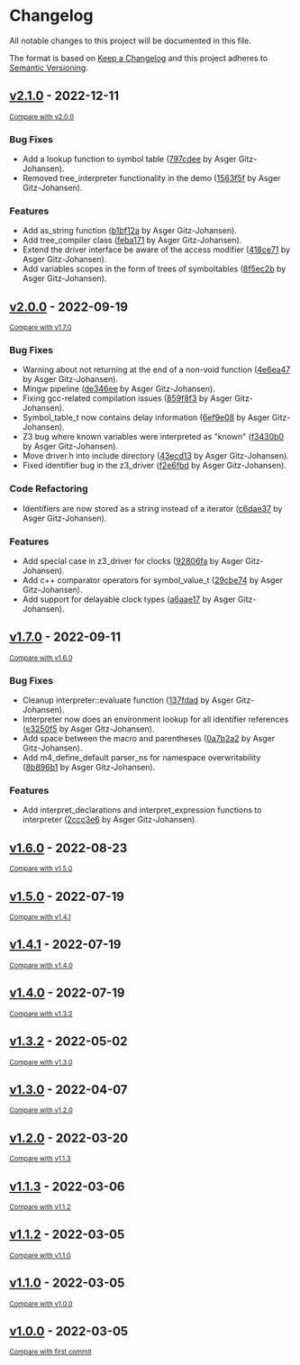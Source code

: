 # Changelog
All notable changes to this project will be documented in this file.

The format is based on [Keep a Changelog](http://keepachangelog.com/en/1.0.0/)
and this project adheres to [Semantic Versioning](http://semver.org/spec/v2.0.0.html).

## [v2.1.0](https://github.com/sillydan1/expr/releases/tag/v2.1.0) - 2022-12-11

<small>[Compare with v2.0.0](https://github.com/sillydan1/expr/compare/v2.0.0...v2.1.0)</small>

### Bug Fixes
- Add a lookup function to symbol table ([797cdee](https://github.com/sillydan1/expr/commit/797cdeeb170cc1aa465adc0331efafe8a616b671) by Asger Gitz-Johansen).
- Removed tree_interpreter functionality in the demo ([1563f5f](https://github.com/sillydan1/expr/commit/1563f5f0689f45371d14bf4752d9998e23d681f4) by Asger Gitz-Johansen).

### Features
- Add as_string function ([b1bf12a](https://github.com/sillydan1/expr/commit/b1bf12a71cfc4270572b430274e979773ae945a2) by Asger Gitz-Johansen).
- Add tree_compiler class ([feba171](https://github.com/sillydan1/expr/commit/feba17187e915172d2dbb832a089291839611475) by Asger Gitz-Johansen).
- Extend the driver interface be aware of the access modifier ([418ce71](https://github.com/sillydan1/expr/commit/418ce71200423b321767698743ae754ed5cb1e78) by Asger Gitz-Johansen).
- Add variables scopes in the form of trees of symboltables ([8f5ec2b](https://github.com/sillydan1/expr/commit/8f5ec2b9de720562d1ad931ba29dc2f0283699de) by Asger Gitz-Johansen).


## [v2.0.0](https://github.com/sillydan1/expr/releases/tag/v2.0.0) - 2022-09-19

<small>[Compare with v1.7.0](https://github.com/sillydan1/expr/compare/v1.7.0...v2.0.0)</small>

### Bug Fixes
- Warning about not returning at the end of a non-void function ([4e6ea47](https://github.com/sillydan1/expr/commit/4e6ea4726767f3e4895a49bb9e10782d62552922) by Asger Gitz-Johansen).
- Mingw pipeline ([de346ee](https://github.com/sillydan1/expr/commit/de346eee8bd1c0acc6f8b74ad5509a0b126c567a) by Asger Gitz-Johansen).
- Fixing gcc-related compilation issues ([859f8f3](https://github.com/sillydan1/expr/commit/859f8f34dc9395dc56bdd60c58845344237876e6) by Asger Gitz-Johansen).
- Symbol_table_t now contains delay information ([6ef9e08](https://github.com/sillydan1/expr/commit/6ef9e0834a417f22e21afb6de4a71cfe169dbd4b) by Asger Gitz-Johansen).
- Z3 bug where known variables were interpreted as "known" ([f3430b0](https://github.com/sillydan1/expr/commit/f3430b02d4030abf171a9fa98849ceda00fdaf84) by Asger Gitz-Johansen).
- Move driver.h into include directory ([43ecd13](https://github.com/sillydan1/expr/commit/43ecd13525c835ff66b79a443aa92f6b6cb920ec) by Asger Gitz-Johansen).
- Fixed identifier bug in the z3_driver ([f2e6fbd](https://github.com/sillydan1/expr/commit/f2e6fbd6360f57afee0010abe7757a531819493e) by Asger Gitz-Johansen).

### Code Refactoring
- Identifiers are now stored as a string instead of a iterator ([c6dae37](https://github.com/sillydan1/expr/commit/c6dae37fd241ac53401dd7cd0087c866f881f0cd) by Asger Gitz-Johansen).

### Features
- Add special case in z3_driver for clocks ([92806fa](https://github.com/sillydan1/expr/commit/92806fade71e1b5de012c331a5a2219e40442d45) by Asger Gitz-Johansen).
- Add c++ comparator operators for symbol_value_t ([29cbe74](https://github.com/sillydan1/expr/commit/29cbe74d2a36401c207ec3a495221b7b445e0e3b) by Asger Gitz-Johansen).
- Add support for delayable clock types ([a6aae17](https://github.com/sillydan1/expr/commit/a6aae172e3e1dac98b68ea6896be67c5a1feaab3) by Asger Gitz-Johansen).


## [v1.7.0](https://github.com/sillydan1/expr/releases/tag/v1.7.0) - 2022-09-11

<small>[Compare with v1.6.0](https://github.com/sillydan1/expr/compare/v1.6.0...v1.7.0)</small>

### Bug Fixes
- Cleanup interpreter::evaluate function ([137fdad](https://github.com/sillydan1/expr/commit/137fdad5284563f22ff52841b8ce5b9e90a5848e) by Asger Gitz-Johansen).
- Interpreter now does an environment lookup for all identifier references ([e3250f5](https://github.com/sillydan1/expr/commit/e3250f53716d0d3ebc24e858dadd3ba72a36dfed) by Asger Gitz-Johansen).
- Add space between the macro and parentheses ([0a7b2a2](https://github.com/sillydan1/expr/commit/0a7b2a213d8bf2ceca25531d90707f274f87b9cf) by Asger Gitz-Johansen).
- Add m4_define_default parser_ns for namespace overwritability ([8b896b1](https://github.com/sillydan1/expr/commit/8b896b1334840adb3c8152720c072dee4a6d4167) by Asger Gitz-Johansen).

### Features
- Add interpret_declarations and interpret_expression functions to interpreter ([2ccc3e6](https://github.com/sillydan1/expr/commit/2ccc3e69f6271009d0d28b54ea5beb1251d96e4a) by Asger Gitz-Johansen).


## [v1.6.0](https://github.com/sillydan1/expr/releases/tag/v1.6.0) - 2022-08-23

<small>[Compare with v1.5.0](https://github.com/sillydan1/expr/compare/v1.5.0...v1.6.0)</small>


## [v1.5.0](https://github.com/sillydan1/expr/releases/tag/v1.5.0) - 2022-07-19

<small>[Compare with v1.4.1](https://github.com/sillydan1/expr/compare/v1.4.1...v1.5.0)</small>


## [v1.4.1](https://github.com/sillydan1/expr/releases/tag/v1.4.1) - 2022-07-19

<small>[Compare with v1.4.0](https://github.com/sillydan1/expr/compare/v1.4.0...v1.4.1)</small>


## [v1.4.0](https://github.com/sillydan1/expr/releases/tag/v1.4.0) - 2022-07-19

<small>[Compare with v1.3.2](https://github.com/sillydan1/expr/compare/v1.3.2...v1.4.0)</small>


## [v1.3.2](https://github.com/sillydan1/expr/releases/tag/v1.3.2) - 2022-05-02

<small>[Compare with v1.3.0](https://github.com/sillydan1/expr/compare/v1.3.0...v1.3.2)</small>


## [v1.3.0](https://github.com/sillydan1/expr/releases/tag/v1.3.0) - 2022-04-07

<small>[Compare with v1.2.0](https://github.com/sillydan1/expr/compare/v1.2.0...v1.3.0)</small>


## [v1.2.0](https://github.com/sillydan1/expr/releases/tag/v1.2.0) - 2022-03-20

<small>[Compare with v1.1.3](https://github.com/sillydan1/expr/compare/v1.1.3...v1.2.0)</small>


## [v1.1.3](https://github.com/sillydan1/expr/releases/tag/v1.1.3) - 2022-03-06

<small>[Compare with v1.1.2](https://github.com/sillydan1/expr/compare/v1.1.2...v1.1.3)</small>


## [v1.1.2](https://github.com/sillydan1/expr/releases/tag/v1.1.2) - 2022-03-05

<small>[Compare with v1.1.0](https://github.com/sillydan1/expr/compare/v1.1.0...v1.1.2)</small>


## [v1.1.0](https://github.com/sillydan1/expr/releases/tag/v1.1.0) - 2022-03-05

<small>[Compare with v1.0.0](https://github.com/sillydan1/expr/compare/v1.0.0...v1.1.0)</small>


## [v1.0.0](https://github.com/sillydan1/expr/releases/tag/v1.0.0) - 2022-03-05

<small>[Compare with first commit](https://github.com/sillydan1/expr/compare/8337824c2e8488a3226b773b345b0d5b537c3a7a...v1.0.0)</small>


